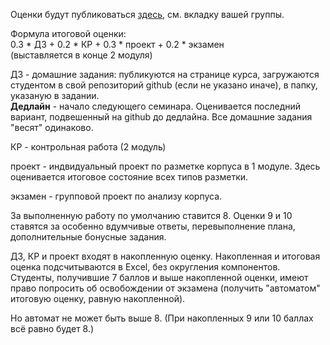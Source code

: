 Оценки будут публиковаться [здесь](https://docs.google.com/spreadsheets/d/1rsjI5ONFNfiAN2ll7MJ1pyMYcBRJbycAHouHODOOFCo/edit?usp=sharing), см. вкладку вашей группы.

Формула итоговой оценки:  
0.3 * ДЗ + 0.2 * КР + 0.3 * проект + 0.2 * экзамен  
(выставляется в конце 2 модуля)  

ДЗ - домашние задания: публикуются на странице курса, загружаются студентом в свой репозиторий github (если не указано иначе), в папку, указаную в задании.  
**Дедлайн** - начало следующего семинара. Оценивается последний вариант, подвешенный на github до дедлайна. Все домашние задания "весят" одинаково.     

КР - контрольная работа (2 модуль)  

проект - индвидуальный проект по разметке корпуса в 1 модуле. Здесь оценивается итоговое состояние всех типов разметки.  

экзамен - групповой проект по анализу корпуса.  

За выполненную работу по умолчанию ставится 8. Оценки 9 и 10 ставятся за особенно вдумчивые ответы, перевыполнение плана, дополнительные бонусные задания.

ДЗ, КР и проект входят в накопленную оценку. Накопленная и итоговая оценка подсчитываются в Excel, без округления компонентов. Студенты, получившие 7 баллов 
и выше накопленной оценки, имеют право попросить об освобождении от экзамена (получить "автоматом" итоговую оценку, равную накопленной).

Но автомат не может быть выше 8. (При накопленных 9 или 10 баллах всё равно будет 8.) 
